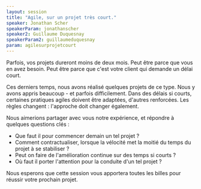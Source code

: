 ```yaml
---
layout: session
title: "Agile, sur un projet très court."
speaker: Jonathan Scher
speakerParam: jonathanscher
speaker2: Guillaume Duquesnay
speakerParam2: guillaumeduquesnay
param: agilesurprojetcourt
---
```


Parfois, vos projets dureront moins de deux mois. Peut être parce que vous en avez besoin.
Peut être parce que c'est votre client qui demande un délai court.

Ces derniers temps, nous avons réalisé quelques projets de ce type.
Nous y avons appris beaucoup - et parfois difficilement.
Dans des délais si courts, certaines pratiques agiles doivent être adaptées, d'autres renforcées.
Les règles changent : l'approche doit changer également.

Nous aimerions partager avec vous notre expérience, et répondre à quelques questions clés :
- Que faut il pour commencer demain un tel projet ?
- Comment contractualiser, lorsque la vélocité met la moitié du temps du projet à se stabiliser ?
- Peut on faire de l'amélioration continue sur des temps si courts ?
- Où faut il porter l'attention pour la conduite d'un tel projet ?

Nous esperons que cette session vous apportera toutes les billes pour réussir votre prochain projet.